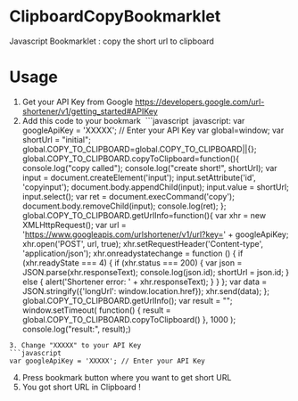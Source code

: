 # ClipboardCopyBookmarklet
Javascript Bookmarklet : copy the short url to clipboard

# Usage
1. Get your API Key from Google
  https://developers.google.com/url-shortener/v1/getting_started#APIKey
2. Add this code to your bookmark
  ```javascript
  javascript: var googleApiKey = 'XXXXX'; // Enter your API Key var global=window; var shortUrl = "initial"; global.COPY_TO_CLIPBOARD=global.COPY_TO_CLIPBOARD||{}; global.COPY_TO_CLIPBOARD.copyToClipboard=function(){ console.log("copy called"); console.log("create short!", shortUrl); var input = document.createElement('input'); input.setAttribute('id', 'copyinput'); document.body.appendChild(input); input.value = shortUrl; input.select(); var ret = document.execCommand('copy'); document.body.removeChild(input); console.log(ret); }; global.COPY_TO_CLIPBOARD.getUrlInfo=function(){ var xhr = new XMLHttpRequest(); var url = 'https://www.googleapis.com/urlshortener/v1/url?key=' + googleApiKey; xhr.open('POST', url, true); xhr.setRequestHeader('Content-type', 'application/json'); xhr.onreadystatechange = function () { if (xhr.readyState === 4) { if (xhr.status === 200) { var json = JSON.parse(xhr.responseText); console.log(json.id); shortUrl = json.id; } else { alert('Shortener error: ' + xhr.responseText); } } }; var data = JSON.stringify({'longUrl': window.location.href}); xhr.send(data); }; global.COPY_TO_CLIPBOARD.getUrlInfo(); var result = ""; window.setTimeout( function() { result = global.COPY_TO_CLIPBOARD.copyToClipboard() }, 1000 ); console.log("result:", result);)
  ```
3. Change "XXXXX" to your API Key
  ```javascript
  var googleApiKey = 'XXXXX'; // Enter your API Key
  ```
4. Press bookmark button where you want to get short URL
5. You got short URL in Clipboard !
